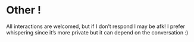 # Other !
All interactions are welcomed, but if I don’t respond I may be afk! 
I prefer whispering since it’s more private but it can depend on the conversation :)
